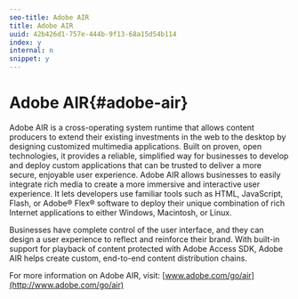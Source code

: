 ```yaml
---
seo-title: Adobe AIR
title: Adobe AIR
uuid: 42b426d1-757e-444b-9f13-68a15d54b114
index: y
internal: n
snippet: y
---
```


# Adobe AIR{#adobe-air}

Adobe AIR is a cross-operating system runtime that allows content producers to extend their existing investments in the web to the desktop by designing customized multimedia applications. Built on proven, open technologies, it provides a reliable, simplified way for businesses to develop and deploy custom applications that can be trusted to deliver a more secure, enjoyable user experience. Adobe AIR allows businesses to easily integrate rich media to create a more immersive and interactive user experience. It lets developers use familiar tools such as HTML, JavaScript, Flash, or Adobe® Flex® software to deploy their unique combination of rich Internet applications to either Windows, Macintosh, or Linux.

Businesses have complete control of the user interface, and they can design a user experience to reflect and reinforce their brand. With built-in support for playback of content protected with Adobe Access SDK, Adobe AIR helps create custom, end-to-end content distribution chains.

For more information on Adobe AIR, visit: [www.adobe.com/go/air](http://www.adobe.com/go/air) 
